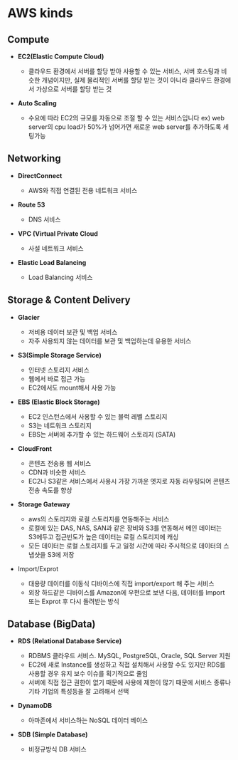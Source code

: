 # AWS kinds

## Compute
- **EC2(Elastic Compute Cloud)**
  - 클라우드 환경에서 서버를 할당 받아 사용할 수 있는 서비스, 서버 호스팅과 비슷한 개념이지만, 실제 물리적인 서버를 할당 받는 것이 아니라 클라우드 환경에서 가상으로 서버를 할당 받는 것

- **Auto Scaling**
  - 수요에 따라 EC2의 규모를 자동으로 조절 할 수 있는 서비스입니다
    ex) web server의 cpu load가 50%가 넘어가면 새로운 web server를 추가하도록 세팅가능

## Networking
- **DirectConnect**
  - AWS와 직접 연결된 전용 네트워크 서비스

- **Route 53**
  - DNS 서비스


- **VPC (Virtual Private Cloud**
  - 사설 네트워크 서비스

- **Elastic Load Balancing**
  - Load Balancing 서비스


## Storage & Content Delivery
- **Glacier**
  - 저비용 데이터 보관 및 백업 서비스
  - 자주 사용되지 않는 데이터를 보관 및 백업하는데 유용한 서비스

- **S3(Simple Storage Service)**
  - 인터넷 스토리지 서비스
  - 웹에서 바로 접근 가능
  - EC2에서도 mount해서 사용 가능

- **EBS (Elastic Block Storage)**
  - EC2 인스턴스에서 사용할 수 있는 블럭 레벨 스토리지
  - S3는 네트워크 스토리지
  - EBS는 서버에 추가할 수 있는 하드웨어 스토리지 (SATA)
  
  
- **CloudFront**
  - 콘텐츠 전송용 웹 서비스
  - CDN과 비슷한 서비스
  - EC2나 S3같은 서비스에서 사용시 가장 가까운 엣지로 자동 라우팅되어 콘텐츠 전송 속도를 향상


- **Storage Gateway**
  - aws의 스토리지와 로컬 스토리지를 연동해주는 서비스
  - 로컬에 있는 DAS, NAS, SAN과 같은 장비와 S3를 연동해서 메인 데이터는 S3에두고 접근빈도가 높은 데이터는 로컬 스토리지에 캐싱
  - 모든 데이터는 로컬 스토리지를 두고 일정 시간에 따라 주시적으로 데이터의 스냅샷을 S3에 저장

- Import/Exprot
  - 대용량 데이터를 이동식 디바이스에 직접 import/export 해 주는 서비스
  - 외장 하드같은 디바이스를 Amazon에 우편으로 보낸 다음, 데이터를 Import 또는 Exprot 후 다시 돌려받는 방식


## Database (BigData)
- **RDS (Relational Database Service)**
  - RDBMS 클라우드 서비스. MySQL, PostgreSQL, Oracle, SQL Server 지원
  - EC2에 새로 Instance를 생성하고 직접 설치해서 사용할 수도 있지만 RDS를 사용할 경우 유지 보수 이슈를 획기적으로 줄임
  - 서버에 직접 접근 권한이 없기 때문에 사용에 제한이 많기 때문에 서비스 종류나 기타 기업의 특성등을 잘 고려해서 선택

- **DynamoDB**
  - 아마존에서 서비스하는 NoSQL 데이터 베이스

- **SDB (Simple Database)**
  - 비정규방식 DB 서비스